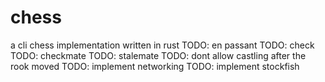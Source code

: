 # chess
a cli chess implementation written in rust
TODO: en passant
TODO: check
TODO: checkmate
TODO: stalemate
TODO: dont allow castling after the rook moved
TODO: implement networking
TODO: implement stockfish
